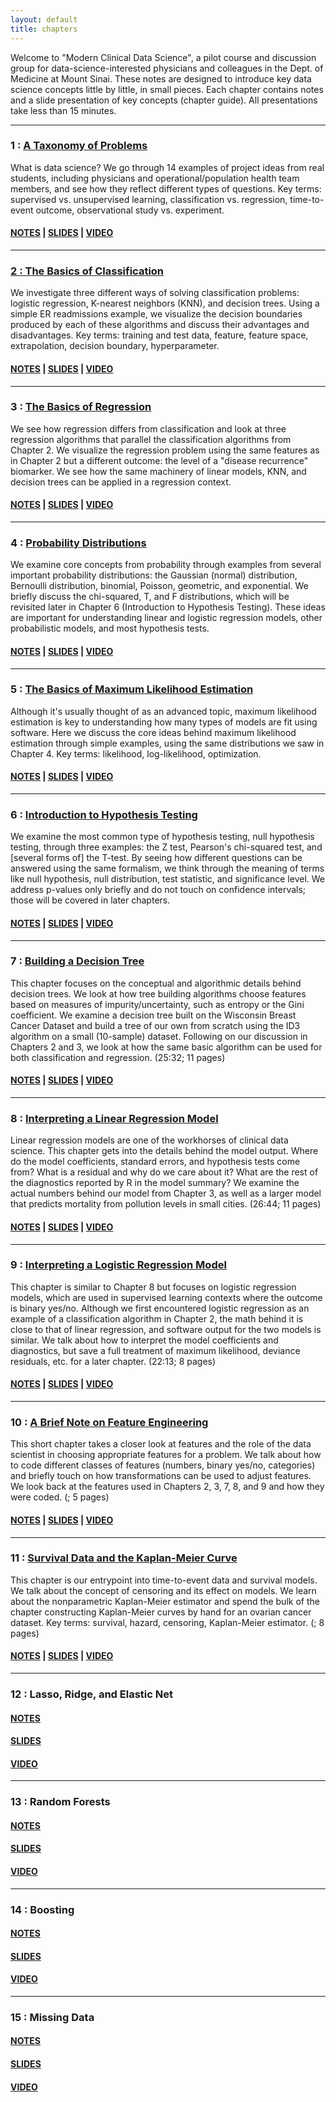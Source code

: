 ```yaml
---
layout: default
title: chapters
---
```


Welcome to "Modern Clinical Data Science", a pilot course and discussion group for data-science-interested physicians and colleagues in the Dept. of Medicine at Mount Sinai. These notes are designed to introduce key data science concepts little by little, in small pieces. Each chapter contains notes and a slide presentation of key concepts (chapter guide). All presentations take less than 15 minutes.



--------------------

### 1 : [A Taxonomy of Problems](chapters/ch01.md)

What is data science? We go through 14 examples of project ideas from real students, including physicians and operational/population health team members, and see how they reflect different types of questions. Key terms: supervised vs. unsupervised learning, classification vs. regression, time-to-event outcome, observational study vs. experiment.

#### [NOTES](https://github.com/blpercha/mcds-notes/blob/main/pdf/ch1.pdf) | [SLIDES](https://github.com/blpercha/mcds-notes/blob/main/pdf/ch1-guide.pdf) | [VIDEO](https://vimeo.com/502178788/a23f7fb5a4)

----------
### [2 : The Basics of Classification](chapters/ch02.md)

We investigate three different ways of solving classification problems: logistic regression, K-nearest neighbors (KNN), and decision trees. Using a simple ER readmissions example, we visualize the decision boundaries produced by each of these algorithms and discuss their advantages and disadvantages. Key terms: training and test data, feature, feature space, extrapolation, decision boundary, hyperparameter.

#### [NOTES](https://github.com/blpercha/mcds-notes/blob/main/pdf/ch2.pdf) | [SLIDES](https://github.com/blpercha/mcds-notes/blob/main/pdf/ch2-guide.pdf) | [VIDEO](https://vimeo.com/502177988/c2d71bd31f)   

----------------

### 3 : [The Basics of Regression](chapters/ch03.md)

We see how regression differs from classification and look at three regression algorithms that parallel the classification algorithms from Chapter 2. We visualize the regression problem using the same features as in Chapter 2 but a different outcome: the level of a "disease recurrence" biomarker. We see how the same machinery of linear models, KNN, and decision trees can be applied in a regression context.

#### [NOTES](https://github.com/blpercha/mcds-notes/blob/main/pdf/ch3.pdf) | [SLIDES](https://github.com/blpercha/mcds-notes/blob/main/pdf/ch3-guide.pdf) | [VIDEO](https://vimeo.com/502196350/b82f79fa5d)

----------------

### 4 : [Probability Distributions](chapters/ch04.md)

We examine core concepts from probability through examples from several important probability distributions: the Gaussian (normal) distribution, Bernoulli distribution, binomial, Poisson, geometric, and exponential. We briefly discuss the chi-squared, T, and F distributions, which will be revisited later in Chapter 6 (Introduction to Hypothesis Testing). These ideas are important for understanding linear and logistic regression models, other probabilistic models, and most hypothesis tests.

#### [NOTES](https://github.com/blpercha/mcds-notes/blob/main/pdf/ch4.pdf) | [SLIDES](https://github.com/blpercha/mcds-notes/blob/main/pdf/ch4-guide.pdf) | [VIDEO](https://vimeo.com/502212195/4d7f328c2b)

----------------

### 5 : [The Basics of Maximum Likelihood Estimation](chapters/ch05.md)

Although it's usually thought of as an advanced topic, maximum likelihood estimation is key to understanding how many types of models are fit using software. Here we discuss the core ideas behind maximum likelihood estimation through simple examples, using the same distributions we saw in Chapter 4. Key terms: likelihood, log-likelihood, optimization.

#### [NOTES](https://github.com/blpercha/mcds-notes/blob/main/pdf/ch5.pdf) | [SLIDES](https://github.com/blpercha/mcds-notes/blob/main/pdf/ch5-guide.pdf) | [VIDEO](https://vimeo.com/502246270/ebf506ece7)

----------------

### 6 : [Introduction to Hypothesis Testing](chapters/ch06.md)

We examine the most common type of hypothesis testing, null hypothesis testing, through three examples: the Z test, Pearson's chi-squared test, and [several forms of] the T-test. By seeing how different questions can be answered using the same formalism, we think through the meaning of terms like null hypothesis, null distribution, test statistic, and significance level. We address p-values only briefly and do not touch on confidence intervals; those will be covered in later chapters.

#### [NOTES](https://github.com/blpercha/mcds-notes/blob/main/pdf/ch6.pdf) | [SLIDES](https://github.com/blpercha/mcds-notes/blob/main/pdf/ch6-guide.pdf) | [VIDEO](https://vimeo.com/502270109/31c068caab)

----------

### 7 : [Building a Decision Tree](chapters/ch07.md)

This chapter focuses on the conceptual and algorithmic details behind decision trees. We look at how tree building algorithms choose features based on measures of impurity/uncertainty, such as entropy or the Gini coefficient. We examine a decision tree built on the Wisconsin Breast Cancer Dataset and build a tree of our own from scratch using the ID3 algorithm on a small (10-sample) dataset. Following on our discussion in Chapters 2 and 3, we look at how the same basic algorithm can be used for both classification and regression. (25:32; 11 pages)

#### [NOTES](https://github.com/blpercha/mcds-notes/blob/main/pdf/ch7.pdf) | [SLIDES](https://github.com/blpercha/mcds-notes/blob/main/pdf/ch7-guide.pdf) | [VIDEO](https://vimeo.com/502291436/952ae9a371)

----------------

### 8 : [Interpreting a Linear Regression Model](chapters/ch08.md)

Linear regression models are one of the workhorses of clinical data science. This chapter gets into the details behind the model output. Where do the model coefficients, standard errors, and hypothesis tests come from? What is a residual and why do we care about it? What are the rest of the diagnostics reported by R in the model summary? We examine the actual numbers behind our model from Chapter 3, as well as a larger model that predicts mortality from pollution levels in small cities. (26:44; 11 pages)

#### [NOTES](https://github.com/blpercha/mcds-notes/blob/main/pdf/ch8.pdf) | [SLIDES](https://github.com/blpercha/mcds-notes/blob/main/pdf/ch8-guide.pdf) | [VIDEO](https://vimeo.com/502316223/6159a6417b)

----------------

### 9 : [Interpreting a Logistic Regression Model](chapters/ch09.md)

This chapter is similar to Chapter 8 but focuses on logistic regression models, which are used in supervised learning contexts where the outcome is binary yes/no. Although we first encountered logistic regression as an example of a classification algorithm in Chapter 2, the math behind it is close to that of linear regression, and software output for the two models is similar. We talk about how to interpret the model coefficients and diagnostics, but save a full treatment of maximum likelihood, deviance residuals, etc. for a later chapter. (22:13; 8 pages)

#### [NOTES](https://github.com/blpercha/mcds-notes/blob/main/pdf/ch9.pdf) | [SLIDES](https://github.com/blpercha/mcds-notes/blob/main/pdf/ch9-guide.pdf) | [VIDEO](https://vimeo.com/502330703/55901a0803)

----------------

### 10 : [A Brief Note on Feature Engineering](chapters/ch10.md)

This short chapter takes a closer look at features and the role of the data scientist in choosing appropriate features for a problem. We talk about how to code different classes of features (numbers, binary yes/no, categories) and briefly touch on how transformations can be used to adjust features. We look back at the features used in Chapters 2, 3, 7, 8, and 9 and how they were coded. (; 5 pages)

#### [NOTES](https://github.com/blpercha/mcds-notes/blob/main/pdf/ch10.pdf) | [SLIDES](https://github.com/blpercha/mcds-notes/blob/main/pdf/ch10-guide.pdf) | [VIDEO]()

----------------

### 11 : [Survival Data and the Kaplan-Meier Curve](chapters/ch11.md)

This chapter is our entrypoint into time-to-event data and survival models. We talk about the concept of censoring and its effect on models. We learn about the nonparametric Kaplan-Meier estimator and spend the bulk of the chapter constructing Kaplan-Meier curves by hand for an ovarian cancer dataset. Key terms: survival, hazard, censoring, Kaplan-Meier estimator. (; 8 pages)

#### [NOTES](https://github.com/blpercha/mcds-notes/blob/main/pdf/ch11.pdf) | [SLIDES](https://github.com/blpercha/mcds-notes/blob/main/pdf/ch11-guide.pdf) | [VIDEO]() 

----------------

### 12 : Lasso, Ridge, and Elastic Net


#### [NOTES]()               
#### [SLIDES]()
#### [VIDEO]()

----------------

### 13 : Random Forests


#### [NOTES]()               
#### [SLIDES]()
#### [VIDEO]() 

----------------

### 14 : Boosting

#### [NOTES]()               
#### [SLIDES]()
#### [VIDEO]() 

----------------

### 15 : Missing Data


#### [NOTES]()               
#### [SLIDES]()
#### [VIDEO]()

